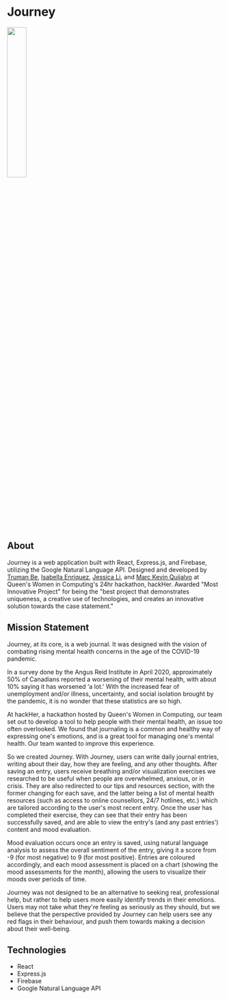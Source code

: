 # Journey
<img width="30%" src="https://github.com/mkevinq/journey/blob/main/src/images/journey-logo.png">

## About
Journey is a web application built with React, Express.js, and Firebase, utilizing the Google Natural Language API. Designed and developed by <a href="https://github.com/trumanbe01">Truman Be</a>, <a href="https://github.com/isabellaenriquez">Isabella Enriquez</a>, <a href="https://github.com/jessicaa-li">Jessica Li</a>, and <a href="https://github.com/mkevinq">Marc Kevin Quijalvo</a> at Queen's Women in Computing's 24hr hackathon, hackHer. Awarded "Most Innovative Project" for being the "best project that demonstrates uniqueness, a creative use of technologies, and creates an innovative solution towards the case statement."

## Mission Statement
Journey, at its core, is a web journal. It was designed with the vision of combating rising mental health concerns in the age of the COVID-19 pandemic.

In a survey done by the Angus Reid Institute in April 2020, approximately 50% of Canadians reported a worsening of their mental health, with about 10% saying it has worsened ‘a lot.' With the increased fear of unemployment and/or illness, uncertainty, and social isolation brought by the pandemic, it is no wonder that these statistics are so high.

At hackHer, a hackathon hosted by Queen's Women in Computing, our team set out to develop a tool to help people with their mental health, an issue too often overlooked. We found that journaling is a common and healthy way of expressing one's emotions, and is a great tool for managing one's mental health. Our team wanted to improve this experience.

So we created Journey. With Journey, users can write daily journal entries, writing about their day, how they are feeling, and any other thoughts. After saving an entry, users receive breathing and/or visualization exercises we researched to be useful when people are overwhelmed, anxious, or in crisis. They are also redirected to our tips and resources section, with the former changing for each save, and the latter being a list of mental health resources (such as access to online counsellors, 24/7 hotlines, etc.) which are tailored according to the user's most recent entry. Once the user has completed their exercise, they can see that their entry has been successfully saved, and are able to view the entry's (and any past entries') content and mood evaluation. 

Mood evaluation occurs once an entry is saved, using natural language analysis to assess the overall sentiment of the entry, giving it a score from -9 (for most negative) to 9 (for most positive). Entries are coloured accordingly, and each mood assessment is placed on a chart (showing the mood assessments for the month), allowing the users to visualize their moods over periods of time. 

Journey was not designed to be an alternative to seeking real, professional help, but rather to help users more easily identify trends in their emotions. Users may not take what they're feeling as seriously as they should, but we believe that the perspective provided by Journey can help users see any red flags in their behaviour, and push them towards making a decision about their well-being.  

## Technologies
- React
- Express.js
- Firebase
- Google Natural Language API
